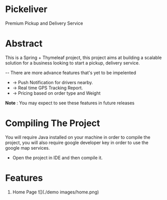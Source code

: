 # Pickeliver
Premium Pickup and Delivery Service


# Abstract
This is a Spring + Thymeleaf project, this project aims at building a scalable solution for a business looking 
to start a pickup, delivery service.

-- There are more advance features that's yet to be impelented
  * -> Push Notification for drivers nearby.
  * -> Real time GPS Tracking Report.
  * -> Pricing based on order type and Weight
  
  **Note** : You may expect to see these features in future releases

# Compiling The Project
You will require Java installed on your machine in order to compile the project, you will also require google developer key
in order to use the google map services.
  
  * Open the project in IDE and then compile it.
  
# Features

  1. Home Page
   ![](./demo images/home.png)
